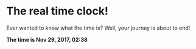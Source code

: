# The real time clock!

Ever wanted to know what the time is? Well, your journey is about to end!

**The time is Nov 29, 2017, 02:38**